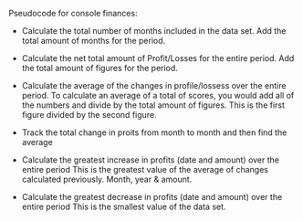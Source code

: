 Pseudocode for console finances: 

- Calculate the total number of months included in the data set.
Add the total amount of months for the period. 

- Calculate the net total amount of Profit/Losses for the entire period. 
Add the total amount of figures for the period.

- Calculate the average of the changes in profile/lossess over the entire period.
To calculate an average of a total of scores, you would add all of the numbers and divide by the total amount of figures. This is the first figure divided by the second figure.  

- Track the total change in proits from month to month and then find the average



- Calculate the greatest increase in profits (date and amount) over the entire period
This is the greatest value of the average of changes calculated previously. Month, year & amount.

- Calculate the greatest decrease in profits (date and amount) over the entire period
This is the smallest value of the data set.
